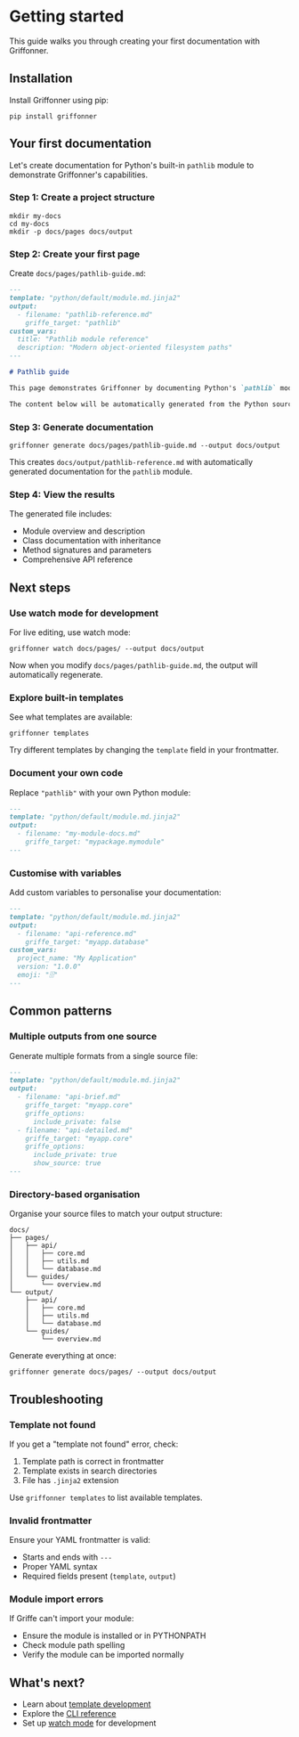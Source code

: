 # Getting started

This guide walks you through creating your first documentation with Griffonner.

## Installation

Install Griffonner using pip:

```shell
pip install griffonner
```

## Your first documentation

Let's create documentation for Python's built-in `pathlib` module to demonstrate Griffonner's capabilities.

### Step 1: Create a project structure

```shell
mkdir my-docs
cd my-docs
mkdir -p docs/pages docs/output
```

### Step 2: Create your first page

Create `docs/pages/pathlib-guide.md`:

```markdown
---
template: "python/default/module.md.jinja2"
output:
  - filename: "pathlib-reference.md"
    griffe_target: "pathlib"
custom_vars:
  title: "Pathlib module reference"
  description: "Modern object-oriented filesystem paths"
---

# Pathlib guide

This page demonstrates Griffonner by documenting Python's `pathlib` module.

The content below will be automatically generated from the Python source code.
```

### Step 3: Generate documentation

```shell
griffonner generate docs/pages/pathlib-guide.md --output docs/output
```

This creates `docs/output/pathlib-reference.md` with automatically generated documentation for the `pathlib` module.

### Step 4: View the results

The generated file includes:

- Module overview and description
- Class documentation with inheritance
- Method signatures and parameters  
- Comprehensive API reference

## Next steps

### Use watch mode for development

For live editing, use watch mode:

```shell
griffonner watch docs/pages/ --output docs/output
```

Now when you modify `docs/pages/pathlib-guide.md`, the output will automatically regenerate.

### Explore built-in templates

See what templates are available:

```shell
griffonner templates
```

Try different templates by changing the `template` field in your frontmatter.

### Document your own code

Replace `"pathlib"` with your own Python module:

```markdown
---
template: "python/default/module.md.jinja2"
output:
  - filename: "my-module-docs.md"
    griffe_target: "mypackage.mymodule"
---
```

### Customise with variables

Add custom variables to personalise your documentation:

```markdown
---
template: "python/default/module.md.jinja2"
output:
  - filename: "api-reference.md"
    griffe_target: "myapp.database"
custom_vars:
  project_name: "My Application"
  version: "1.0.0"
  emoji: "🗄️"
---
```

## Common patterns

### Multiple outputs from one source

Generate multiple formats from a single source file:

```markdown
---
template: "python/default/module.md.jinja2"
output:
  - filename: "api-brief.md"
    griffe_target: "myapp.core"
    griffe_options:
      include_private: false
  - filename: "api-detailed.md" 
    griffe_target: "myapp.core"
    griffe_options:
      include_private: true
      show_source: true
---
```

### Directory-based organisation

Organise your source files to match your output structure:

```
docs/
├── pages/
│   ├── api/
│   │   ├── core.md
│   │   ├── utils.md
│   │   └── database.md
│   └── guides/
│       └── overview.md
└── output/
    ├── api/
    │   ├── core.md
    │   ├── utils.md
    │   └── database.md
    └── guides/
        └── overview.md
```

Generate everything at once:

```shell
griffonner generate docs/pages/ --output docs/output
```

## Troubleshooting

### Template not found

If you get a "template not found" error, check:

1. Template path is correct in frontmatter
2. Template exists in search directories
3. File has `.jinja2` extension

Use `griffonner templates` to list available templates.

### Invalid frontmatter

Ensure your YAML frontmatter is valid:

- Starts and ends with `---`
- Proper YAML syntax
- Required fields present (`template`, `output`)

### Module import errors

If Griffe can't import your module:

- Ensure the module is installed or in PYTHONPATH
- Check module path spelling
- Verify the module can be imported normally

## What's next?

- Learn about [template development](templates.md)
- Explore the [CLI reference](cli-reference.md)
- Set up [watch mode](watch-mode.md) for development